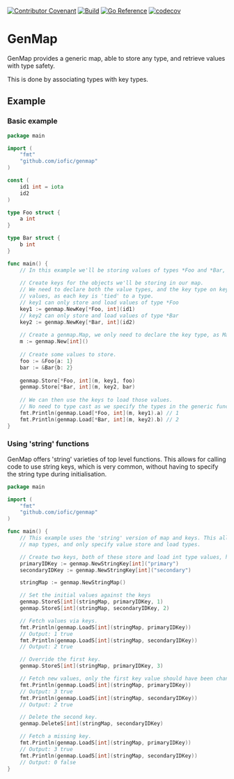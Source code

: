 [![Contributor Covenant](https://img.shields.io/badge/Contributor%20Covenant-2.0-4baaaa.svg)](CODE_OF_CONDUCT.md)
[![Build](https://github.com/iofic/genmap/workflows/build/badge.svg)](https://github.com/iofic/genmap/actions/workflows/build.yaml)
[![Go Reference](https://pkg.go.dev/badge/github.com/iofic/genmap.svg)](https://pkg.go.dev/github.com/iofic/genmap)
[![codecov](https://codecov.io/gh/iofic/genmap/branch/main/graph/badge.svg?token=VFQRFY8ER5)](https://codecov.io/gh/iofic/genmap)

# GenMap
GenMap provides a generic map, able to store any type, and retrieve values with type safety.

This is done by associating types with key types.

## Example

### Basic example

```go
package main

import (
	"fmt"
	"github.com/iofic/genmap"
)

const (
	id1 int = iota
	id2
)

type Foo struct {
	a int
}

type Bar struct {
	b int
}

func main() {
	// In this example we'll be storing values of types *Foo and *Bar, against int type keys.
	
	// Create keys for the objects we'll be storing in our map.
	// We need to declare both the value types, and the key type on keys. This allows for type-safety when fetching
	// values, as each key is 'tied' to a type.
	// key1 can only store and load values of type *Foo
	key1 := genmap.NewKey[*Foo, int](id1)
	// key2 can only store and load values of type *Bar
	key2 := genmap.NewKey[*Bar, int](id2)
	
	// Create a genmap.Map, we only need to declare the key type, as Maps can store any type.
	m := genmap.New[int]()
	
	// Create some values to store.
	foo := &Foo{a: 1}
	bar := &Bar{b: 2}
	
	genmap.Store[*Foo, int](m, key1, foo)
	genmap.Store[*Bar, int](m, key2, bar)
	
	// We can then use the keys to load those values.
	// No need to type cast as we specify the types in the generic function Load.
	fmt.Println(genmap.Load[*Foo, int](m, key1).a) // 1
	fmt.Println(genmap.Load[*Bar, int](m, key2).b) // 2
}
```

### Using 'string' functions
GenMap offers 'string' varieties of top level functions. This allows for calling code to use string keys, which is very
common, without having to specify the string type during initialisation.

```go
package main

import (
	"fmt"
	"github.com/iofic/genmap"
)

func main() {
	// This example uses the 'string' version of map and keys. This allows the calling code to worry less about key and
	// map types, and only specify value store and load types.

	// Create two keys, both of these store and load int type values, however use unique IDs to differentiate.
	primaryIDKey := genmap.NewStringKey[int]("primary")
	secondaryIDKey := genmap.NewStringKey[int]("secondary")

	stringMap := genmap.NewStringMap()

	// Set the initial values against the keys
	genmap.StoreS[int](stringMap, primaryIDKey, 1)
	genmap.StoreS[int](stringMap, secondaryIDKey, 2)

	// Fetch values via keys.
	fmt.Println(genmap.LoadS[int](stringMap, primaryIDKey))
	// Output: 1 true
	fmt.Println(genmap.LoadS[int](stringMap, secondaryIDKey))
	// Output: 2 true

	// Override the first key.
	genmap.StoreS[int](stringMap, primaryIDKey, 3)

	// Fetch new values, only the first key value should have been changed.
	fmt.Println(genmap.LoadS[int](stringMap, primaryIDKey))
	// Output: 3 true
	fmt.Println(genmap.LoadS[int](stringMap, secondaryIDKey))
	// Output: 2 true

	// Delete the second key.
	genmap.DeleteS[int](stringMap, secondaryIDKey)

	// Fetch a missing key.
	fmt.Println(genmap.LoadS[int](stringMap, primaryIDKey))
	// Output: 3 true
	fmt.Println(genmap.LoadS[int](stringMap, secondaryIDKey))
	// Output: 0 false
}
```
